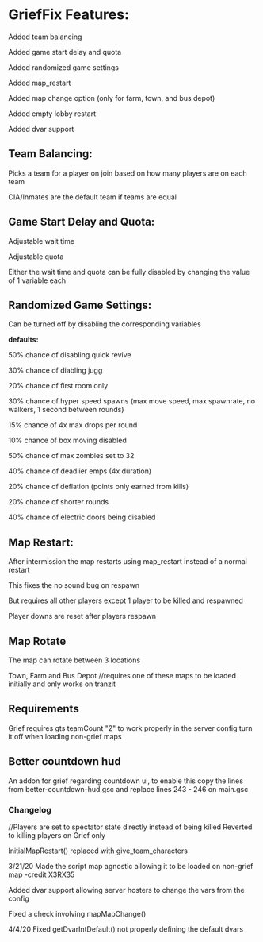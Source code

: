 # GriefFix Features:

Added team balancing

Added game start delay and quota 

Added randomized game settings

Added map_restart 

Added map change option (only for farm, town, and bus depot)

Added empty lobby restart 

Added dvar support

## Team Balancing:

Picks a team for a player on join based on how many players are on each team

CIA/Inmates are the default team if teams are equal

## Game Start Delay and Quota:

Adjustable wait time

Adjustable quota

Either the wait time and quota can be fully disabled by changing the value of 1 variable each

## Randomized Game Settings:

Can be turned off by disabling the corresponding variables

**defaults:**

50% chance of disabling quick revive

30% chance of diabling jugg

20% chance of first room only

30% chance of hyper speed spawns (max move speed, max spawnrate, no walkers, 1 second between rounds)

15% chance of 4x max drops per round

10% chance of box moving disabled

50% chance of max zombies set to 32

40% chance of deadlier emps (4x duration)

20% chance of deflation (points only earned from kills)

20% chance of shorter rounds

40% chance of electric doors being disabled

## Map Restart:

After intermission the map restarts using map_restart instead of a normal restart

This fixes the no sound bug on respawn

But requires all other players except 1 player to be killed and respawned

Player downs are reset after players respawn

## Map Rotate

The map can rotate between 3 locations 

Town, Farm and Bus Depot //requires one of these maps to be loaded initially and only works on tranzit

## Requirements
Grief requires gts teamCount "2" to work properly in the server config turn it off when loading non-grief maps

## Better countdown hud
An addon for grief regarding countdown ui, to enable this copy the lines from better-countdown-hud.gsc and replace lines 243 - 246 on main.gsc

### Changelog
//Players are set to spectator state directly instead of being killed
Reverted to killing players on Grief only

InitialMapRestart() replaced with give_team_characters

3/21/20
Made the script map agnostic allowing it to be loaded on non-grief map -credit X3RX35

Added dvar support allowing server hosters to change the vars from the config

Fixed a check involving mapMapChange()

4/4/20
Fixed getDvarIntDefault() not properly defining the default dvars


